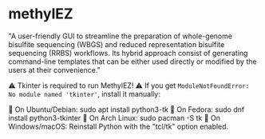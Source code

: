 # methylEZ
"A user-friendly GUI to streamline the preparation of whole-genome bisulfite sequencing (WBGS) and reduced representation bisulfite sequencing (RRBS) workflows. Its hybrid approach consist of generating command-line templates that can be either used directly or modified by the users at their convenience."

⚠ Tkinter is required to run MethylEZ! ⚠
If you get `ModuleNotFoundError: No module named 'tkinter'`, install it manually:

🔹 On Ubuntu/Debian: sudo apt install python3-tk
🔹 On Fedora: sudo dnf install python3-tkinter
🔹 On Arch Linux: sudo pacman -S tk
🔹 On Windows/macOS: Reinstall Python with the "tcl/tk" option enabled.
